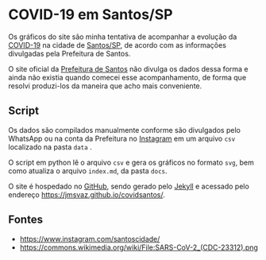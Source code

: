 # COVID-19 em Santos/SP

Os gráficos do site são minha tentativa de acompanhar a evolução da [COVID-19](https://pt.wikipedia.org/wiki/COVID-19) na cidade de [Santos/SP](https://pt.wikipedia.org/wiki/Santos), de acordo com as informações divulgadas pela Prefeitura de Santos.

O site oficial da [Prefeitura de Santos](https://egov.santos.sp.gov.br/santosmapeada/Saude/DadosDEVIG/MapaDEVIG/#) não divulga os dados dessa forma e ainda não existia quando comecei esse acompanhamento, de forma que resolvi produzi-los da maneira que acho mais conveniente.

## Script

Os dados são compilados manualmente conforme são divulgados pelo WhatsApp ou na conta da Prefeitura no [Instagram](https://www.instagram.com/santoscidade/) em um arquivo `csv` localizado na pasta `data` .

O script em python lê o arquivo `csv` e gera os gráficos no formato `svg`, bem como atualiza o arquivo `index.md`, da pasta `docs`. 

O site é hospedado no [GitHub](https://github.com/), sendo gerado pelo [Jekyll](https://jekyllrb.com/) e acessado pelo endereço https://jmsvaz.github.io/covidsantos/.

## Fontes

* https://www.instagram.com/santoscidade/
* https://commons.wikimedia.org/wiki/File:SARS-CoV-2_(CDC-23312).png
